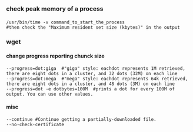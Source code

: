 ### check peak memory of a process
####
```
/usr/bin/time -v command_to_start_the_process
#then check the "Maximum resident set size (kbytes)" in the output
```

### wget
#### change progress reporting chunck size
```
--progress=dot:giga  #"giga" style: eachdot represents 1M retrieved, there are eight dots in a cluster, and 32 dots (32M) on each line
--progress=dot:mega  #"mega" style: eachdot represents 64k retrieved, there are eight dots in a cluster, and 48 dots (3M) on each line
--progress=dot -e dotbytes=100M  #prints a dot for every 100M of output. You can use other values.
```
#### misc
```
--continue #Continue getting a partially-downloaded file.
--no-check-certificate
```
